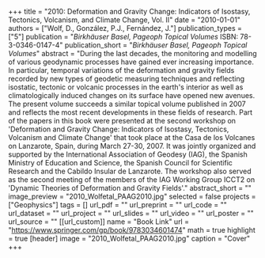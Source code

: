 +++
title = "2010: Deformation and Gravity Change: Indicators of Isostasy, Tectonics, Volcanism, and Climate Change, Vol. II"
date = "2010-01-01"
authors = ["Wolf, D., González, P.J., Fernández, J."]
publication_types = ["5"]
publication = "_Birkhäuser Basel, Pageoph Topical Volumes_ ISBN: 78-3-0346-0147-4"
publication_short = "_Birkhäuser Basel, Pageoph Topical Volumes_"
abstract = "During the last decades, the monitoring and modelling of various geodynamic processes have gained ever increasing importance. In particular, temporal variations of the deformation and gravity fields recorded by new types of geodetic measuring techniques and reflecting isostatic, tectonic or volcanic processes in the earth's interior as well as climatologically induced changes on its surface have opened new avenues. The present volume succeeds a similar topical volume published in 2007 and reflects the most recent developments in these fields of research. Part of the papers in this book were presented at the second workshop on 'Deformation and Gravity Change: Indicators of Isostasy, Tectonics, Volcanism and Climate Change' that took place at the Casa de los Volcanes on Lanzarote, Spain, during March 27-30, 2007. It was jointly organized and supported by the International Association of Geodesy (IAG), the Spanish Ministry of Education and Science, the Spanish Council for Scientific Research and the Cabildo Insular de Lanzarote. The workshop also served as the second meeting of the members of the IAG Working Group ICCT2 on 'Dynamic Theories of Deformation and Gravity Fields'."
abstract_short = ""
image_preview = "2010_Wolfetal_PAAG2010.jpg"
selected = false
projects = ["Geophysics"]
tags = []
url_pdf = ""
url_preprint = ""
url_code = ""
url_dataset = ""
url_project = ""
url_slides = ""
url_video = ""
url_poster = ""
url_source = ""
[[url_custom]]
  name = "Book Link"
  url = "https://www.springer.com/gp/book/9783034601474"
math = true
highlight = true
[header]
image = "2010_Wolfetal_PAAG2010.jpg"
caption = "Cover"
+++
